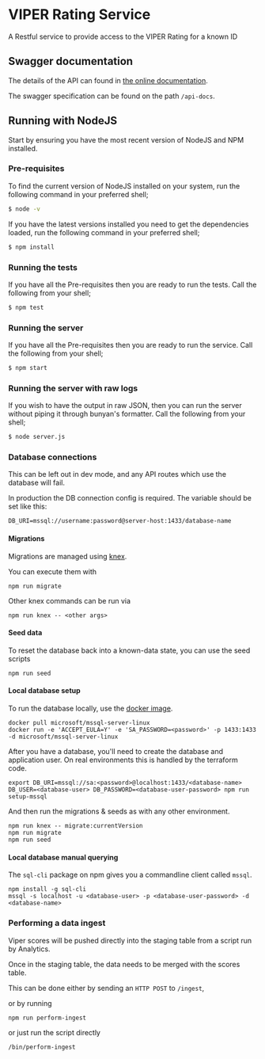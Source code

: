 # VIPER Rating Service
A Restful service to provide access to the VIPER Rating for a known ID

## Swagger documentation
The details of the API  can found in [the online documentation](https://noms-digital-studio.github.io/viper-service/).

The swagger specification can be found on the path ```/api-docs```.

## Running with NodeJS
Start by ensuring you have the most recent version of NodeJS and NPM installed.

### Pre-requisites
To find the current version of NodeJS installed on your system, run the following command in your preferred shell;

```bash
$ node -v
```

If you have the latest versions installed you need to get the dependencies loaded, run the following command in your preferred shell;

```bash
$ npm install
```

### Running the tests
If you have all the Pre-requisites then you are ready to run the tests. Call the following from your shell;

```bash
$ npm test
```

### Running the server
If you have all the Pre-requisites then you are ready to run the service. Call the following from your shell;

```bash
$ npm start
```

### Running the server with raw logs
If you wish to have the output in raw JSON, then you can run the server without piping it through bunyan's formatter. Call the following from your shell;

```bash
$ node server.js
```

### Database connections

This can be left out in dev mode, and any API routes which use the database will fail.

In production the DB connection config is required. The variable should be set like this:

```
DB_URI=mssql://username:password@server-host:1433/database-name
```

#### Migrations

Migrations are managed using [knex](http://knexjs.org/#Migrations-CLI).

You can execute them with
```
npm run migrate
```

Other knex commands can be run via
```
npm run knex -- <other args>
```

#### Seed data

To reset the database back into a known-data state, you can use the seed scripts

```
npm run seed
```

#### Local database setup

To run the database locally, use the [docker image](https://hub.docker.com/r/microsoft/mssql-server-linux/).
```
docker pull microsoft/mssql-server-linux
docker run -e 'ACCEPT_EULA=Y' -e 'SA_PASSWORD=<password>' -p 1433:1433 -d microsoft/mssql-server-linux
```

After you have a database, you'll need to create the database and application user. On real environments this is handled by the terraform code.
```
export DB_URI=mssql://sa:<password>@localhost:1433/<database-name>
DB_USER=<database-user> DB_PASSWORD=<database-user-password> npm run setup-mssql
```

And then run the migrations & seeds as with any other environment.
```
npm run knex -- migrate:currentVersion
npm run migrate
npm run seed
```

#### Local database manual querying

The `sql-cli` package on npm gives you a commandline client called `mssql`.

```
npm install -g sql-cli
mssql -s localhost -u <database-user> -p <database-user-password> -d <database-name>
```

### Performing a data ingest

Viper scores will be pushed directly into the staging table from a script run by Analytics.

Once in the staging table, the data needs to be merged with the scores table.

This can be done either by sending an `HTTP POST` to `/ingest`, 

or by running

`npm run perform-ingest`

or just run the script directly

`/bin/perform-ingest`